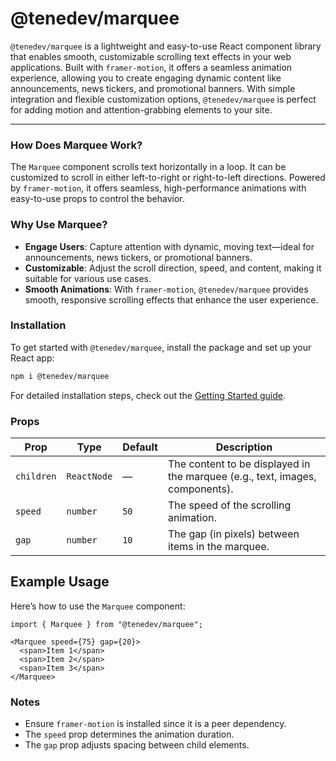 # @tenedev/marquee

`@tenedev/marquee` is a lightweight and easy-to-use React component library that enables smooth, customizable scrolling text effects in your web applications. Built with `framer-motion`, it offers a seamless animation experience, allowing you to create engaging dynamic content like announcements, news tickers, and promotional banners. With simple integration and flexible customization options, `@tenedev/marquee` is perfect for adding motion and attention-grabbing elements to your site.

---

### How Does Marquee Work?
The `Marquee` component scrolls text horizontally in a loop. It can be customized to scroll in either left-to-right or right-to-left directions. Powered by `framer-motion`, it offers seamless, high-performance animations with easy-to-use props to control the behavior.

### Why Use Marquee?

- **Engage Users**: Capture attention with dynamic, moving text—ideal for announcements, news tickers, or promotional banners.
- **Customizable**: Adjust the scroll direction, speed, and content, making it suitable for various use cases.
- **Smooth Animations**: With `framer-motion`, `@tenedev/marquee` provides smooth, responsive scrolling effects that enhance the user experience.

### Installation

To get started with `@tenedev/marquee`, install the package and set up your React app:

```bash
npm i @tenedev/marquee
```

For detailed installation steps, check out the [Getting Started guide](/getting-started).


### Props

| Prop       | Type        | Default | Description                                                                  |
| ---------- | ----------- | ------- | ---------------------------------------------------------------------------- |
| `children` | `ReactNode` | —       | The content to be displayed in the marquee (e.g., text, images, components). |
| `speed`    | `number`    | `50`    | The speed of the scrolling animation.                                        |
| `gap`      | `number`    | `10`    | The gap (in pixels) between items in the marquee.                            |



## Example Usage

Here’s how to use the `Marquee` component:

```tsx
import { Marquee } from "@tenedev/marquee";

<Marquee speed={75} gap={20}>
  <span>Item 1</span>
  <span>Item 2</span>
  <span>Item 3</span>
</Marquee>
```

### Notes

- Ensure `framer-motion` is installed since it is a peer dependency.
- The `speed` prop determines the animation duration.
- The `gap` prop adjusts spacing between child elements.

